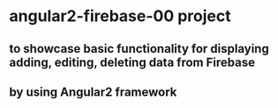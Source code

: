 # angular2-firebase-00 project 
## to showcase basic functionality for displaying adding, editing, deleting data from Firebase
## by using Angular2 framework
